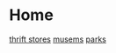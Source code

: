<html>
    <head>
        <title>Fun places</title>
    </head>
    <body>
        <h1>Home</h1>
        <div class="box">
            <a href="https://mcallisterschool.github.io/places.thrift/">thrift stores</a>
            <a href="https://mcallisterschool.github.io/places.musems/#">musems</a>
            <a href="https://mcallisterschool.github.io/places.other/">parks</a>
        </div>
    </body>
</html>
